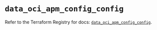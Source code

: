 # `data_oci_apm_config_config`

Refer to the Terraform Registry for docs: [`data_oci_apm_config_config`](https://registry.terraform.io/providers/oracle/oci/6.37.0/docs/data-sources/apm_config_config).
